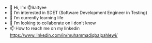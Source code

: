 - 👋 Hi, I’m @Saltyee
- 👀 I’m interested in SDET (Software Development Engineer in Testing)
- 🌱 I’m currently learning life
- 💞️ I’m looking to collaborate on i don't know
- 📫 How to reach me on my linkedin  https://www.linkedin.com/in/muhammadiqbalpahlewi/

<!---
Saltyee/Saltyee is a ✨ special ✨ repository because its `README.md` (this file) appears on your GitHub profile.
You can click the Preview link to take a look at your changes.
--->
